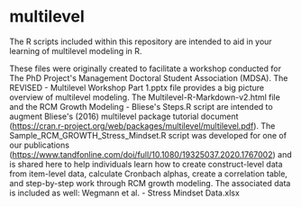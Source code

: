# multilevel
The R scripts included within this repository are intended to aid in your learning of multilevel modeling in R.

These files were originally created to facilitate a workshop conducted for The PhD Project's Management Doctoral Student Association (MDSA). The REVISED - Multilevel Workshop Part 1.pptx file provides a big picture overview of multilevel modeling. The Multilevel-R-Markdown-v2.html file and the RCM Growth Modeling - Bliese's Steps.R script are intended to augment Bliese's (2016) multilevel package tutorial document (https://cran.r-project.org/web/packages/multilevel/multilevel.pdf). The Sample_RCM_GROWTH_Stress_Mindset.R script was developed for one of our publications (https://www.tandfonline.com/doi/full/10.1080/19325037.2020.1767002) and is shared here to help individuals learn how to create construct-level data from item-level data, calculate Cronbach alphas, create a correlation table, and step-by-step work through RCM growth modeling. The associated data is included as well: Wegmann et al. - Stress Mindset Data.xlsx
